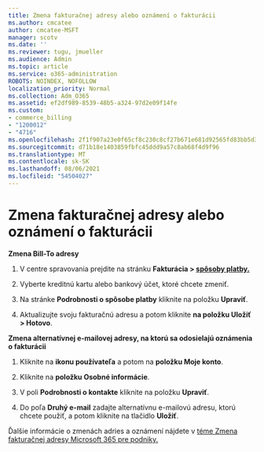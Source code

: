 ```yaml
---
title: Zmena fakturačnej adresy alebo oznámení o fakturácii
ms.author: cmcatee
author: cmcatee-MSFT
manager: scotv
ms.date: ''
ms.reviewer: tugu, jmueller
ms.audience: Admin
ms.topic: article
ms.service: o365-administration
ROBOTS: NOINDEX, NOFOLLOW
localization_priority: Normal
ms.collection: Adm_O365
ms.assetid: ef2df989-8539-48b5-a324-97d2e09f14fe
ms.custom:
- commerce_billing
- "1200012"
- "4716"
ms.openlocfilehash: 2f1f907a23e0f65cf8c230c8cf27b671e681d92565fd83bb5d39ebf3c53ab9fd
ms.sourcegitcommit: d71b18e1403859fbfc45ddd9a57c8ab68f4d9f96
ms.translationtype: MT
ms.contentlocale: sk-SK
ms.lasthandoff: 08/06/2021
ms.locfileid: "54504027"
---
```

# <a name="change-billing-address-or-billing-email-notifications"></a>Zmena fakturačnej adresy alebo oznámení o fakturácii

**Zmena Bill-To adresy**

1. V centre spravovania prejdite na stránku **Fakturácia > [spôsoby platby.](https://go.microsoft.com/fwlink/p/?linkid=2018806)**

2. Vyberte kreditnú kartu alebo bankový účet, ktoré chcete zmeniť.

3. Na stránke **Podrobnosti o spôsobe platby** kliknite na položku **Upraviť**.

4. Aktualizujte svoju fakturačnú adresu a potom kliknite **na položku Uložiť > Hotovo**.

**Zmena alternatívnej e-mailovej adresy, na ktorú sa odosielajú oznámenia o fakturácii** 

1. Kliknite na **ikonu používateľa** a potom na **položku Moje konto**.

2. Kliknite na **položku Osobné informácie**.

3. V poli **Podrobnosti o kontakte** kliknite na položku **Upraviť**.

4. Do poľa **Druhý e-mail** zadajte alternatívnu e-mailovú adresu, ktorú chcete použiť, a potom kliknite na tlačidlo **Uložiť**.

Ďalšie informácie o zmenách adries a oznámení nájdete v [téme Zmena fakturačnej adresy Microsoft 365 pre podniky.](/microsoft-365/commerce/billing-and-payments/change-your-billing-addresses)
